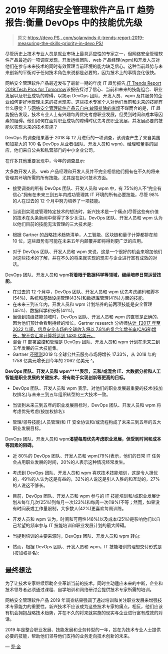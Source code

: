 # 2019 年网络安全管理软件产品 IT 趋势报告:衡量 DevOps 中的技能优先级

> 原文:[https://devo PS . com/solarwinds-it-trends-report-2019-measuring-the-skills-priority-in-devo PS/](https://devops.com/solarwinds-it-trends-report-2019-measuring-the-skills-priority-in-devops/)

尽管历史上技术专业人员是就业市场上最具适应性的专家之一，但网络安全管理软件产品最近的一项调查发现，开发运维团队、web 产品经理(wpm)和开发人员对他们在参与未来技术的同时有效管理当前环境的能力缺乏信心。这种当前趋势与未来创新的平衡对于任何技术角色来说都是必要的，因为技术上的事情变化很快。

网络安全管理软件产品最近发布了最新一期的年度 IT 趋势报告,[IT Trends Report 2019:Tech Pros for Tomorrow](https://it-trends.solarwinds.com/)该报告探讨了信心、当前和未来的技能组合、职业发展以及职业成功的障碍，以揭示 DevOps 团队、开发人员、wpm 及其服务的企业如何更好地管理未来的技术现实。这些技术专家个人对他们当前和未来的技能有什么感觉？与[网络安全管理软件产品云自白:故障排除的麻烦](https://pages.solarwinds.com/CloudConfessions.html)不谋而合的是，IT 趋势报告发现，技术专业人士有兴趣每周优先考虑职业发展，但受到时间和成本等因素的阻碍。他们如何在面对职业成功的障碍时优先考虑职业发展，并发展必要的技能以实现未来的技术实施？

DevOps 的调查结果基于 2018 年 12 月进行的一项调查，该调查产生了来自美国和加拿大的 100 名 DevOps 从业者(团队、开发人员和 wpm)、经理和董事的回应，他们来自公共和私营部门的中小企业公司。

在许多其他重要发现中，今年的调查显示:

大多数开发人员、web 产品经理和开发人员并不完全相信他们拥有在不久的将来管理其环境所需的所有技能，尤其是在新兴技术方面。

*   接受调查的所有 DevOps 团队、开发人员和 wpm 中，有 75%的人不“完全有信心”拥有在未来三到五年内成功管理其 IT 环境的所有必要技能，尽管 98%的人在过去的 12 个月中努力培养了一项技能。
*   当谈到实现或管理特定技术的想法时，新兴技术是一个痛点(尽管这些有价值的技术在头条新闻中获得了多少关注)。DevOps 团队、开发人员和 wpm 认为以他们目前的技能无法管理的三大技术是:

*   根据 Gartner 的战略技术趋势清单，人工智能、区块链和量子计算都排在前 10 位，这些趋势有可能在未来五年内颠覆并即将得到更广泛的应用。
*   对于 DevOps 团队、开发人员和 wpm 来说，这是一个很好的机会来增加他们对这些技术的了解，并在不久的将来就实现的现实与企业进行富有成效的对话。

DevOps 团队、开发人员和 wpm**将着眼于数据科学等领域，继续培养日常运营技能。**

*   在过去的 12 个月中，DevOps 团队、开发人员和 wpm 优先考虑编码和脚本(54%)、系统和基础设施管理(43%)和数据库管理(41%)方面的技能。
*   在未来三到五年内，开发人员和 wpm 计划培养的前两项技能是安全管理(45%)、数据科学和分析(41%)。
*   当谈到顶级技能领域时，DevOps 团队、开发人员和 wpm 的直觉是正确的，因为他们预计会看到持续的增长。Gartner research 分析师[估计【2017 年至 2022 年间，信息安全市场的全球收入将以 7.8%的复合年增长率(CAGR)增长，按不变汇率计算将达到 1430 亿美元。](https://www.forbes.com/sites/rogeraitken/2018/08/19/global-information-security-spending-to-exceed-124b-in-2019-privacy-concerns-driving-demand/#4e029d7a7112)
*   混合 IT 部署监控和管理是 DevOps 团队、开发人员和 wpm 计划在未来三到五年发展的三大技能集。
*   Gartner 还[预测](https://www.gartner.com/en/newsroom/press-releases/2018-09-12-gartner-forecasts-worldwide-public-cloud-revenue-to-grow-17-percent-in-2019)2019 年全球公共云服务市场将增长 17.33%，从 2018 年的 1758 亿美元增长到今年的 2062 亿美元 ^。

**DevOps 团队、开发人员和 wpm****表示，云和/或混合 IT、大数据分析和人工智能是职业发展的关键技术，将有助于实现创新等更高的目标。**

*   DevOps 团队、开发人员和 wpm 表示，对他们的职业发展最重要的技术(按加权排名)与未来三到五年组织转型的三大技术一致。

*   当谈到未来三到五年的职业发展目标时，DevOps 团队、开发人员和 wpm 将考虑优先考虑(按加权排名):

*   管理/领导技能(人员管理)和 IT 安全协议和/或流程构成了未来三到五年的五大职业发展目标。

DevOps 团队、开发人员和 wpm**渴望每周优先考虑职业发展，但受到时间和成本等因素的阻碍。**

*   近 80%的 DevOps 团队、开发人员和 wpm(79%)表示，他们的日常 IT 任务会占用职业发展的时间，20%的人表示这种情况经常发生。
*   考虑到 DevOps 团队、开发人员和 wpm 喜欢技术技能培训，这是令人担忧的，49%的人认为这是有益的，32%的人说这是引人入胜的和互动的，27%的人说这不够长。
*   目前，DevOps 团队、开发人员和 wpm 参与的 IT 技能培训和/或职业发展计划从每年几次(25%)到每月一次(23%)和每周一次(19%)不等；然而，如果没有时间表或工作量限制，大多数人(42%)更喜欢每周训练。
*   开发人员和 wpm 认为，时间和可用性(48%)以及成本(25%)是影响他们以自己希望的频率参与 IT 技能培训和职业发展计划的最大障碍。
*   当提到培训的主要来源时，DevOps 团队、开发人员和 wpm 转向:

*   然而，根据 DevOps 团队、开发人员和 wpm，IT 技能培训的理想交付形式是(按加权排名):

## **最终想法**

为了让技术专家继续帮助企业革新当前的技术，同时主动适应未来的中断，企业和技术领导者必须通过课程、自学培训和网络研讨会提供技术专家所需的培训。

网络安全管理软件产品 2019 年调查结果强调了通过培训和关注职业发展来增强技术专家能力的重要性。新兴技术不应该成为这些技术专家的痛点，相反，他们应该有机会拥抱战略技术趋势，并在不久的将来就实施的现实与企业进行富有成效的对话。

2019 年是整合职业发展、技能发展和业务转型的一年，旨在为技术专业人士提供必要的技能，帮助他们领导他们支持的业务走向技术创新的未来。

— [乔·金](https://devops.com/author/joe-kim/)